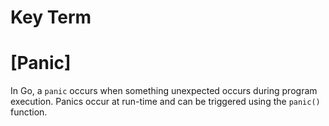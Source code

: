 # Key Term

# [Panic]
In Go, a `panic` occurs when something unexpected occurs during program execution. 
Panics occur at run-time and can be triggered using the `panic()` function.